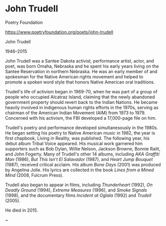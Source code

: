 John Trudell
============

Poetry Foundation

https://www.poetryfoundation.org/poets/john-trudell

John Trudell

1946–2015    

John Trudell was a Santee Dakota activist, performance artist, actor,
and poet, was born Omaha, Nebraska and he spent his early years living
on the Santee Reservation in northern Nebraska. He was an early member
of and spokesman for the Native American rights movement and helped to
promote a spoken word style that honors Native American oral
traditions. 

Trudell's life of activism began in 1969-70, when he was part of a
group of people who occupied Alcatraz Island, claiming that the newly
abandoned government property should revert back to the Indian
Nations. He became heavily involved in indigenous human rights efforts
in the 1970s, serving as chairman of the American Indian Movement
(AIM) from 1973 to 1979. Concerned with his activism, the FBI
developed a 17,000-page file on him. 

Trudell's poetry and performance developed simultanesously in the
1980s. He began setting his poetry to Native American music in 1982,
the year is first chapbook, Living in Reality, was published. The
following year, his debut album Tribal Voice appeared. His musical
work garnered him supporters such as Bob Dylan, Willie Nelson, Jackson
Browne, Bonnie Raitt, and John Fogerty. Many of Trudell's other 14
albums, including _AKA Graffiti Man_ (1986), _But This Isn’t El
Salavador_ (1987), and _Heart Jump Bouquet_ (1987), received critical
acclaim. His album _Bone Days_ (2001) was produced by Angelina
Jolie. His lyrics are collected in the book _Lines from a Mined Mind_
(2008, Fulcrum Press).
 
Trudell also began to appear in films, including _Thunderheart_
(1992), _On Deadly Ground_ (1994), _Extreme Measures_ (1996), and
_Smoke Signals_ (1998), and the documentary films _Incident at Oglala_
(1992) and _Trudell_ (2005).

He died in 2015.

~
